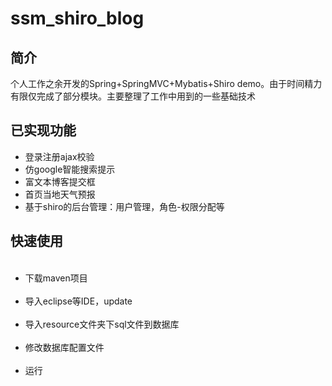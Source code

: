 # ssm_shiro_blog
<h2>简介</h2>
<p>个人工作之余开发的Spring+SpringMVC+Mybatis+Shiro demo。由于时间精力有限仅完成了部分模块。主要整理了工作中用到的一些基础技术</p>
<h2>已实现功能</h2>
<ul>
<li>登录注册ajax校验</li>
<li>仿google智能搜索提示</li>
<li>富文本博客提交框</li>
<li>首页当地天气预报</li>
<li>基于shiro的后台管理：用户管理，角色-权限分配等</li>
</ul>
<h2>快速使用</h2>
<ul>
  <li>下载maven项目</li>
  <li>导入eclipse等IDE，update</li>
  <li>导入resource文件夹下sql文件到数据库</li>
  <li>修改数据库配置文件</li>
  <li>运行</li>
</ul>
